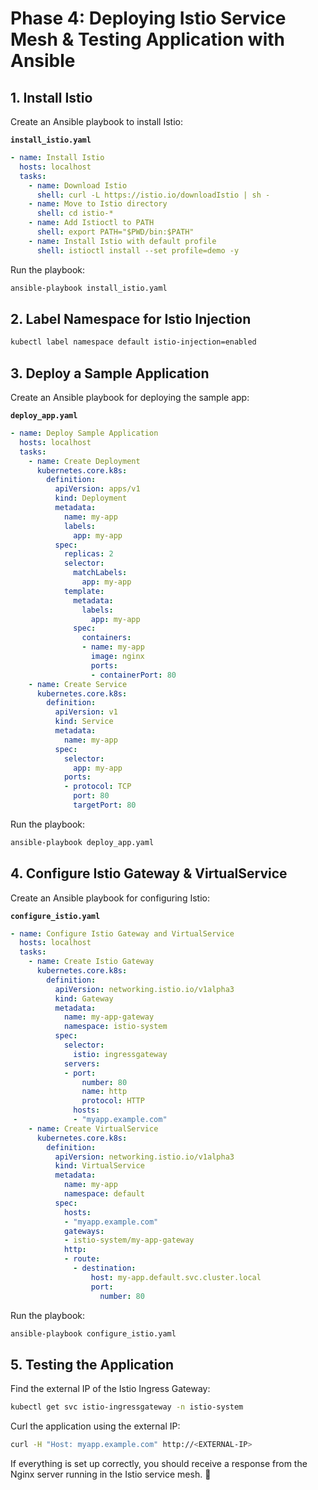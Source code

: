 # Phase 4: Deploying Istio Service Mesh & Testing Application with Ansible

## 1. Install Istio

Create an Ansible playbook to install Istio:

**`install_istio.yaml`**

```yaml
- name: Install Istio
  hosts: localhost
  tasks:
    - name: Download Istio
      shell: curl -L https://istio.io/downloadIstio | sh -
    - name: Move to Istio directory
      shell: cd istio-*
    - name: Add Istioctl to PATH
      shell: export PATH="$PWD/bin:$PATH"
    - name: Install Istio with default profile
      shell: istioctl install --set profile=demo -y
```

Run the playbook:

```sh
ansible-playbook install_istio.yaml
```

## 2. Label Namespace for Istio Injection

```sh
kubectl label namespace default istio-injection=enabled
```

## 3. Deploy a Sample Application

Create an Ansible playbook for deploying the sample app:

**`deploy_app.yaml`**

```yaml
- name: Deploy Sample Application
  hosts: localhost
  tasks:
    - name: Create Deployment
      kubernetes.core.k8s:
        definition:
          apiVersion: apps/v1
          kind: Deployment
          metadata:
            name: my-app
            labels:
              app: my-app
          spec:
            replicas: 2
            selector:
              matchLabels:
                app: my-app
            template:
              metadata:
                labels:
                  app: my-app
              spec:
                containers:
                - name: my-app
                  image: nginx
                  ports:
                  - containerPort: 80
    - name: Create Service
      kubernetes.core.k8s:
        definition:
          apiVersion: v1
          kind: Service
          metadata:
            name: my-app
          spec:
            selector:
              app: my-app
            ports:
            - protocol: TCP
              port: 80
              targetPort: 80
```

Run the playbook:

```sh
ansible-playbook deploy_app.yaml
```

## 4. Configure Istio Gateway & VirtualService

Create an Ansible playbook for configuring Istio:

**`configure_istio.yaml`**

```yaml
- name: Configure Istio Gateway and VirtualService
  hosts: localhost
  tasks:
    - name: Create Istio Gateway
      kubernetes.core.k8s:
        definition:
          apiVersion: networking.istio.io/v1alpha3
          kind: Gateway
          metadata:
            name: my-app-gateway
            namespace: istio-system
          spec:
            selector:
              istio: ingressgateway
            servers:
            - port:
                number: 80
                name: http
                protocol: HTTP
              hosts:
              - "myapp.example.com"
    - name: Create VirtualService
      kubernetes.core.k8s:
        definition:
          apiVersion: networking.istio.io/v1alpha3
          kind: VirtualService
          metadata:
            name: my-app
            namespace: default
          spec:
            hosts:
            - "myapp.example.com"
            gateways:
            - istio-system/my-app-gateway
            http:
            - route:
              - destination:
                  host: my-app.default.svc.cluster.local
                  port:
                    number: 80
```

Run the playbook:

```sh
ansible-playbook configure_istio.yaml
```

## 5. Testing the Application

Find the external IP of the Istio Ingress Gateway:

```sh
kubectl get svc istio-ingressgateway -n istio-system
```

Curl the application using the external IP:

```sh
curl -H "Host: myapp.example.com" http://<EXTERNAL-IP>
```

If everything is set up correctly, you should receive a response from the Nginx server running in the Istio service mesh. 🚀
